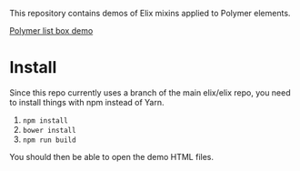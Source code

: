 This repository contains demos of Elix mixins applied to Polymer elements.

[Polymer list box demo](https://elix.github.io/polymer-demos/demos/listBox.html)

# Install

Since this repo currently uses a branch of the main elix/elix repo, you need to
install things with npm instead of Yarn.

1. `npm install`
2. `bower install`
3. `npm run build`

You should then be able to open the demo HTML files.
